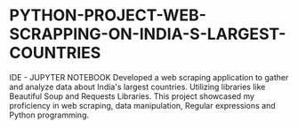# PYTHON-PROJECT-WEB-SCRAPPING-ON-INDIA-S-LARGEST-COUNTRIES
IDE - JUPYTER NOTEBOOK Developed a web scraping application to gather and analyze data about India's largest countries. Utilizing libraries like Beautiful Soup and Requests Libraries. This project showcased my proficiency in web scraping, data manipulation, Regular expressions and Python programming.

